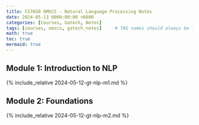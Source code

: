 ```yaml
---
title: CS7650 OMSCS - Natural Language Processing Notes
date: 2024-05-13 0000:00:00 +0800
categories: [Courses, Gatech, Notes]
tags: [courses, omscs, gatech_notes]     # TAG names should always be lowercase
math: true
toc: true
mermaid: true
---
```



## Module 1: Introduction to NLP

{% include_relative 2024-05-12-gt-nlp-m1.md %}

##  Module 2: Foundations

{% include_relative 2024-05-12-gt-nlp-m2.md %}
